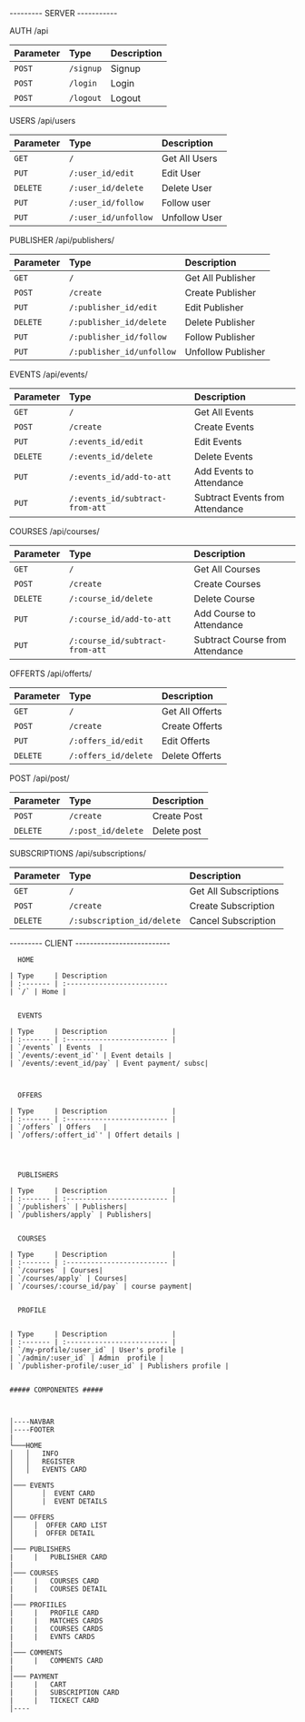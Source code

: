 --------- SERVER -----------


  AUTH /api

| Parameter | Type     | Description                |
| :-------- | :------- | :------------------------- |
| `POST` | `/signup` | Signup |
| `POST` | `/login` | Login |
| `POST` | `/logout` | Logout |


  USERS /api/users

| Parameter | Type     | Description                |
| :-------- | :------- | :------------------------- |
| `GET` | `/` | Get All Users |                   
| `PUT` | `/:user_id/edit` | Edit User |
| `DELETE` | `/:user_id/delete` | Delete User | 
| `PUT` | `/:user_id/follow` | Follow user |        
| `PUT` | `/:user_id/unfollow` | Unfollow User |    


PUBLISHER /api/publishers/                        

| Parameter | Type     | Description                |
| :-------- | :------- | :------------------------- |
| `GET` | `/` | Get All Publisher |
| `POST` | `/create` | Create Publisher |
| `PUT` | `/:publisher_id/edit` | Edit Publisher |
| `DELETE` | `/:publisher_id/delete` | Delete Publisher |
| `PUT` | `/:publisher_id/follow` | Follow Publisher |
| `PUT` | `/:publisher_id/unfollow` | Unfollow Publisher |


  EVENTS /api/events/

| Parameter | Type     | Description                |
| :-------- | :------- | :------------------------- |
| `GET` | `/` | Get All Events |
| `POST` | `/create` | Create Events |
| `PUT` | `/:events_id/edit` | Edit Events |
| `DELETE` | `/:events_id/delete` | Delete Events |
| `PUT` | `/:events_id/add-to-att` | Add Events to Attendance |
| `PUT` | `/:events_id/subtract-from-att` | Subtract Events from Attendance |



  COURSES /api/courses/


| Parameter | Type     | Description                |
| :-------- | :------- | :------------------------- |
| `GET` | `/` | Get All Courses |
| `POST` | `/create` | Create Courses |
| `DELETE` | `/:course_id/delete` | Delete Course |
| `PUT` | `/:course_id/add-to-att` | Add Course to Attendance |
| `PUT` | `/:course_id/subtract-from-att` | Subtract Course from Attendance |



  OFFERTS /api/offerts/


| Parameter | Type     | Description                |
| :-------- | :------- | :------------------------- |
| `GET` | `/` | Get All Offerts |
| `POST` | `/create` | Create Offerts |
| `PUT` | `/:offers_id/edit` | Edit Offerts |
| `DELETE` | `/:offers_id/delete` | Delete Offerts |



  POST /api/post/     


| Parameter | Type     | Description                |
| :-------- | :------- | :------------------------- |
| `POST` | `/create` | Create Post |
| `DELETE` | `/:post_id/delete` | Delete post  |




  SUBSCRIPTIONS /api/subscriptions/     


| Parameter | Type     | Description                |
| :-------- | :------- | :------------------------- |
| `GET` | `/` | Get All Subscriptions |
| `POST` | `/create` | Create Subscription |
| `DELETE` | `/:subscription_id/delete` | Cancel Subscription |




--------- CLIENT --------------------------
```
  HOME    

| Type     | Description                
| :------- | :------------------------- 
| `/` | Home |  


  EVENTS

| Type     | Description                |
| :------- | :------------------------- |
| `/events` | Events  |             
| `/events/:event_id`' | Event details |        
| `/events/:event_id/pay` | Event payment/ subsc|   



  OFFERS

| Type     | Description                |
| :------- | :------------------------- |
| `/offers` | Offers   |         
| `/offers/:offert_id`' | Offert details |    




  PUBLISHERS

| Type     | Description                |
| :------- | :------------------------- |
| `/publishers` | Publishers|         
| `/publishers/apply` | Publishers|       


  COURSES

| Type     | Description                |
| :------- | :------------------------- |
| `/courses` | Courses|         
| `/courses/apply` | Courses|       
| `/courses/:course_id/pay` | course payment| 


  PROFILE


| Type     | Description                |
| :------- | :------------------------- |
| `/my-profile/:user_id` | User's profile |        
| `/admin/:user_id` | Admin  profile |         
| `/publisher-profile/:user_id` | Publishers profile |     


##### COMPONENTES #####


   
│----NAVBAR 
│----FOOTER
| 
└───HOME
│   │   INFO
│   │   REGISTER 
│   │   EVENTS CARD 
│   
│─── EVENTS 
│       │  EVENT CARD 
│       |  EVENT DETAILS 
│   
│─── OFFERS
│     │  OFFER CARD LIST 
│     |  OFFER DETAIL 
│   
│─── PUBLISHERS
|     |   PUBLISHER CARD
|
│─── COURSES
|     |   COURSES CARD
|     |   COURSES DETAIL
|
│─── PROFIILES
|     |   PROFILE CARD 
|     |   MATCHES CARDS
|     |   COURSES CARDS
|     |   EVNTS CARDS
|
│─── COMMENTS
|     |   COMMENTS CARD 
|
│─── PAYMENT
|     |   CART 
|     |   SUBSCRIPTION CARD
|     |   TICKECT CARD
│----










